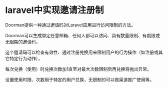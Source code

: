 # laravel中实现邀请注册制

Doorman提供一种通过邀请码对Laravel应用进行访问限制的方法。

Doorman可以生成绑定任意邮箱、任何人都可以访问、具有数量限制、有期限或无限期的邀请码，

这个邀请码可以检查有效性、通过注册兑换用来限制用户的行为操作（如注册或其它特定行为动作），

每次兑换（使用）时兑换次数加1直至对最大次数限制后再兑换将抛出异常。

设置使用时限、次数用于特定的用户兑换，无限制的可以做渠道推广使用等。